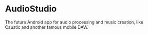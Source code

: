 # AudioStudio 
The future Android app for audio processing and music creation, like Caustic and another famous mobile DAW. 
